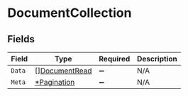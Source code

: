 # DocumentCollection


## Fields

| Field                                                 | Type                                                  | Required                                              | Description                                           |
| ----------------------------------------------------- | ----------------------------------------------------- | ----------------------------------------------------- | ----------------------------------------------------- |
| `Data`                                                | [][DocumentRead](../../models/shared/documentread.md) | :heavy_minus_sign:                                    | N/A                                                   |
| `Meta`                                                | [*Pagination](../../models/shared/pagination.md)      | :heavy_minus_sign:                                    | N/A                                                   |